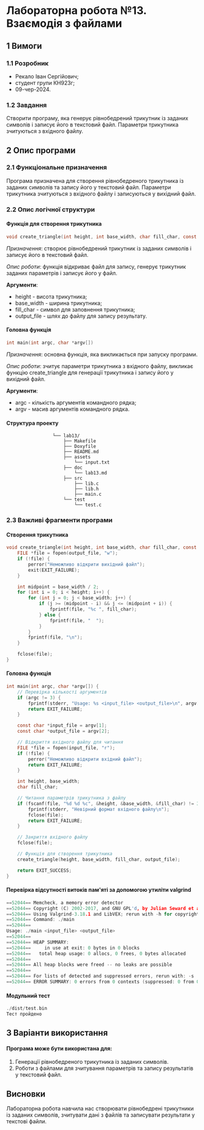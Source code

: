 # Лабораторна робота №13. Взаємодія з файлами

## 1 Вимоги

### 1.1 Розробник

* Рекало Іван Сергійович;
* студент групи КН923г;
* 09-чер-2024.

### 1.2 Завдання

Створити програму, яка генерує рівнобедрений трикутник із заданих символів і записує його в текстовий файл. Параметри трикутника зчитуються з вхідного файлу.

## 2 Опис програми

### 2.1 Функціональне призначення

Програма призначена для створення рівнобедреного трикутника із заданих символів та запису його у текстовий файл. Параметри трикутника зчитуються з вхідного файлу і записуються у вихідний файл.

### 2.2 Опис логічної структури

#### Функція для створення трикутника
```C
void create_triangle(int height, int base_width, char fill_char, const char *output_file)
```

*Призначення*: створює рівнобедрений трикутник із заданих символів і записує його в текстовий файл.

*Опис роботи*: функція відкриває файл для запису, генерує трикутник заданих параметрів і записує його у файл.

**Аргументи**:

- height - висота трикутника;
- base_width - ширина трикутника;
- fill_char - символ для заповнення трикутника;
- output_file - шлях до файлу для запису результату.

#### Головна функція
```C
int main(int argc, char *argv[])
```

*Призначення*: основна функція, яка викликається при запуску програми.

*Опис роботи*: зчитує параметри трикутника з вхідного файлу, викликає функцію create_triangle для генерації трикутника і запису його у вихідний файл.

**Аргументи**:

- argc - кількість аргументів командного рядка;
- argv - масив аргументів командного рядка.

#### Структура проекту
```
                 └── lab13/
                     ├── Makefile
                     ├── Doxyfile
                     ├── README.md
                     ├── assets
                         └── input.txt
                     ├── doc
                         └── lab13.md
                     ├── src
                         ├── lib.c
                         ├── lib.h
                         ├── main.c
                     └── test
                         └── test.c
```

### 2.3 Важливі фрагменти програми

#### Створення трикутника
```C
void create_triangle(int height, int base_width, char fill_char, const char *output_file) {
    FILE *file = fopen(output_file, "w");
    if (!file) {
        perror("Неможливо відкрити вихідний файл");
        exit(EXIT_FAILURE);
    }

    int midpoint = base_width / 2;
    for (int i = 0; i < height; i++) {
        for (int j = 0; j < base_width; j++) {
            if (j >= (midpoint - i) && j <= (midpoint + i)) {
                fprintf(file, "%c ", fill_char);
            } else {
                fprintf(file, "  ");
            }
        }
        fprintf(file, "\n");
    }

    fclose(file);
}
```

#### Головна функція
```C
int main(int argc, char *argv[]) {
    // Перевірка кількості аргументів
    if (argc != 3) {
        fprintf(stderr, "Usage: %s <input_file> <output_file>\n", argv[0]);
        return EXIT_FAILURE;
    }

    const char *input_file = argv[1];
    const char *output_file = argv[2];

    // Відкриття вхідного файлу для читання
    FILE *file = fopen(input_file, "r");
    if (!file) {
        perror("Неможливо відкрити вхідний файл");
        return EXIT_FAILURE;
    }

    int height, base_width;
    char fill_char;

    // Читання параметрів трикутника з файлу
    if (fscanf(file, "%d %d %c", &height, &base_width, &fill_char) != 3) {
        fprintf(stderr, "Невірний формат вхідного файлу\n");
        fclose(file);
        return EXIT_FAILURE;
    }

    // Закриття вхідного файлу
    fclose(file);

    // Функція для створення трикутника
    create_triangle(height, base_width, fill_char, output_file);

    return EXIT_SUCCESS;
}
```

#### Перевірка відсутності витоків пам'яті за допомогою утиліти valgrind
```C
==52044== Memcheck, a memory error detector
==52044== Copyright (C) 2002-2017, and GNU GPL'd, by Julian Seward et al.
==52044== Using Valgrind-3.18.1 and LibVEX; rerun with -h for copyright info
==52044== Command: ./main
==52044== 
Usage: ./main <input_file> <output_file>
==52044== 
==52044== HEAP SUMMARY:
==52044==     in use at exit: 0 bytes in 0 blocks
==52044==   total heap usage: 0 allocs, 0 frees, 0 bytes allocated
==52044== 
==52044== All heap blocks were freed -- no leaks are possible
==52044== 
==52044== For lists of detected and suppressed errors, rerun with: -s
==52044== ERROR SUMMARY: 0 errors from 0 contexts (suppressed: 0 from 0)
```

#### Модульний тест
```C
./dist/test.bin
Тест пройдено
```

## 3 Варіанти використання

#### Програма може бути використана для:

1. Генерації рівнобедреного трикутника із заданих символів.
2. Роботи з файлами для зчитування параметрів та запису результатів у текстовий файл.

## Висновки

Лабораторна робота навчила нас створювати рівнобедрені трикутники із заданих символів, зчитувати дані з файлів та записувати результати у текстові файли.